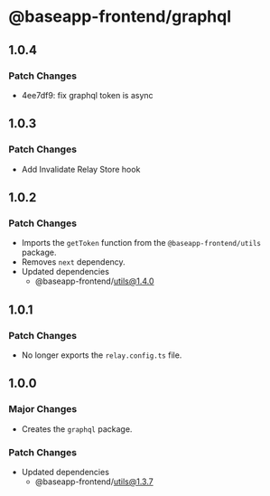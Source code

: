 # @baseapp-frontend/graphql

## 1.0.4

### Patch Changes

- 4ee7df9: fix graphql token is async

## 1.0.3

### Patch Changes

- Add Invalidate Relay Store hook

## 1.0.2

### Patch Changes

- Imports the `getToken` function from the `@baseapp-frontend/utils` package.
- Removes `next` dependency.
- Updated dependencies
  - @baseapp-frontend/utils@1.4.0

## 1.0.1

### Patch Changes

- No longer exports the `relay.config.ts` file.

## 1.0.0

### Major Changes

- Creates the `graphql` package.

### Patch Changes

- Updated dependencies
  - @baseapp-frontend/utils@1.3.7
